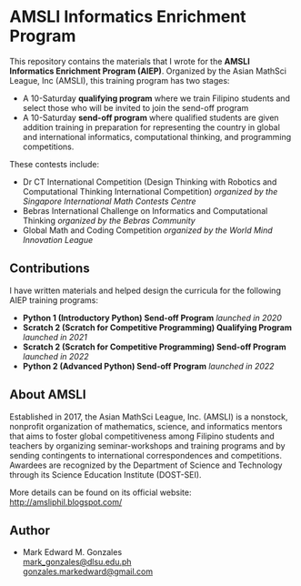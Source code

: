 # AMSLI Informatics Enrichment Program
This repository contains the materials that I wrote for the <b>AMSLI Informatics Enrichment Program (AIEP)</b>. Organized by the Asian MathSci League, Inc (AMSLI), this training program has two stages:
- A 10-Saturday **qualifying program** where we train Filipino students and select those who will be invited to join the send-off program
- A 10-Saturday **send-off program** where qualified students are given addition training in preparation for representing the country in global and international informatics, computational thinking, and programming competitions. 

These contests include:

- Dr CT International Competition (Design Thinking with Robotics and Computational Thinking International Competition) <i>organized by the Singapore International Math Contests Centre</i>
- Bebras International Challenge on Informatics and Computational Thinking <i>organized by the Bebras Community</i>
- Global Math and Coding Competition <i>organized by the World Mind Innovation League</i>

## Contributions
I have written materials and helped design the curricula for the following AIEP training programs:
- **Python 1 (Introductory Python) Send-off Program** *launched in 2020*
- **Scratch 2 (Scratch for Competitive Programming) Qualifying Program** *launched in 2021*
- **Scratch 2 (Scratch for Competitive Programming) Send-off Program** *launched in 2022*
- **Python 2 (Advanced Python) Send-off Program** *launched in 2022*

## About AMSLI
Established in 2017, the Asian MathSci League, Inc. (AMSLI) is a nonstock, nonprofit organization of mathematics, science, and informatics mentors that aims to foster global competitiveness among Filipino students and teachers by organizing seminar-workshops and training programs and by sending contingents to international correspondences and competitions. Awardees are recognized by the Department of Science and Technology through its Science Education Institute (DOST-SEI).

More details can be found on its official website: http://amsliphil.blogspot.com/

## Author
- Mark Edward M. Gonzales <br/>
  mark_gonzales@dlsu.edu.ph <br/>
  gonzales.markedward@gmail.com
